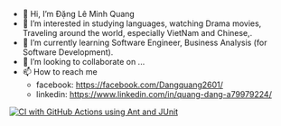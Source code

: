 - 👋 Hi, I’m Đặng Lê Minh Quang
- 👀 I’m interested in studying languages, watching Drama movies, Traveling around the world, especially VietNam and Chinese,.
- 🌱 I’m currently learning Software Engineer, Business Analysis (for Software Development).
- 💞️ I’m looking to collaborate on ...
- 📫 How to reach me 
    +  facebook: https://facebook.com/Dangquang2601/
    +  linkedin: https://www.linkedin.com/in/quang-dang-a79979224/ 

<!---
quangdlm/quangdlm is a ✨ special ✨ repository because its `README.md` (this file) appears on your GitHub profile.
You can click the Preview link to take a look at your changes.
--->
[![CI with GitHub Actions using Ant and JUnit](https://github.com/quangdlm/math-util-se1615-ant/actions/workflows/ci-with-ant.yml/badge.svg)](https://github.com/quangdlm/math-util-se1615-ant/actions/workflows/ci-with-ant.yml)
